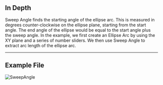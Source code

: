 ## In Depth
Sweep Angle finds the starting angle of the ellipse arc. This is measured in degrees counter-clockwise on the ellipse plane, starting from the start angle. The end angle of the ellipse would be equal to the start angle plus the sweep angle. In the example, we first create an Ellipse Arc by using the XY plane and a series of number sliders. We then use Sweep Angle to extract arc length of the ellipse arc.
___
## Example File

![SweepAngle](./Autodesk.DesignScript.Geometry.Arc.SweepAngle_img.jpg)

